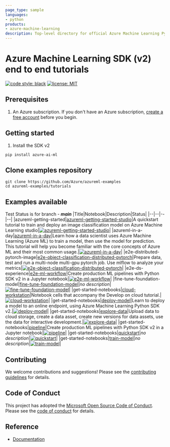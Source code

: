 ```yaml
---
page_type: sample
languages:
- python
products:
- azure-machine-learning
description: Top-level directory for official Azure Machine Learning Python SDK v2 tutorials.
---
```


# Azure Machine Learning SDK (v2) end to end tutorials

[![code style: black](https://img.shields.io/badge/code%20style-black-000000.svg)](https://github.com/psf/black)
[![license: MIT](https://img.shields.io/badge/License-MIT-purple.svg)](../LICENSE)

## Prerequisites

1. An Azure subscription. If you don't have an Azure subscription, [create a free account](https://aka.ms/AMLFree) before you begin.

## Getting started

1. Install the SDK v2

```terminal
pip install azure-ai-ml
```

## Clone examples repository

```terminal
git clone https://github.com/Azure/azureml-examples
cd azureml-examples/tutorials
```

## Examples available

Test Status is for branch - **_main_**
|Title|Notebook|Description|Status|
|--|--|--|--|
|azureml-getting-started|[azureml-getting-started-studio](azureml-getting-started/azureml-getting-started-studio.ipynb)|A quickstart tutorial to train and deploy an image classification model on Azure Machine Learning studio|[![azureml-getting-started-studio](https://github.com/Azure/azureml-examples/actions/workflows/tutorials-azureml-getting-started-azureml-getting-started-studio.yml/badge.svg?branch=main)](https://github.com/Azure/azureml-examples/actions/workflows/tutorials-azureml-getting-started-azureml-getting-started-studio.yml)|
|azureml-in-a-day|[azureml-in-a-day](azureml-in-a-day/azureml-in-a-day.ipynb)|Learn how a data scientist uses Azure Machine Learning (Azure ML) to train a model, then use the model for prediction. This tutorial will help you become familiar with the core concepts of Azure ML and their most common usage.|[![azureml-in-a-day](https://github.com/Azure/azureml-examples/actions/workflows/tutorials-azureml-in-a-day-azureml-in-a-day.yml/badge.svg?branch=main)](https://github.com/Azure/azureml-examples/actions/workflows/tutorials-azureml-in-a-day-azureml-in-a-day.yml)|
|e2e-distributed-pytorch-image|[e2e-object-classification-distributed-pytorch](e2e-distributed-pytorch-image/e2e-object-classification-distributed-pytorch.ipynb)|Prepare data, test and run a multi-node multi-gpu pytorch job. Use mlflow to analyze your metrics|[![e2e-object-classification-distributed-pytorch](https://github.com/Azure/azureml-examples/actions/workflows/tutorials-e2e-distributed-pytorch-image-e2e-object-classification-distributed-pytorch.yml/badge.svg?branch=main)](https://github.com/Azure/azureml-examples/actions/workflows/tutorials-e2e-distributed-pytorch-image-e2e-object-classification-distributed-pytorch.yml)|
|e2e-ds-experience|[e2e-ml-workflow](e2e-ds-experience/e2e-ml-workflow.ipynb)|Create production ML pipelines with Python SDK v2 in a Jupyter notebook|[![e2e-ml-workflow](https://github.com/Azure/azureml-examples/actions/workflows/tutorials-e2e-ds-experience-e2e-ml-workflow.yml/badge.svg?branch=main)](https://github.com/Azure/azureml-examples/actions/workflows/tutorials-e2e-ds-experience-e2e-ml-workflow.yml)|
|fine-tune-foundation-model|[fine-tune-foundation-model](fine-tune-foundation-model/fine-tune-foundation-model.ipynb)|*no description*|[![fine-tune-foundation-model](https://github.com/Azure/azureml-examples/actions/workflows/tutorials-fine-tune-foundation-model-fine-tune-foundation-model.yml/badge.svg?branch=main)](https://github.com/Azure/azureml-examples/actions/workflows/tutorials-fine-tune-foundation-model-fine-tune-foundation-model.yml)|
|get-started-notebooks|[cloud-workstation](get-started-notebooks/cloud-workstation.ipynb)|Notebook cells that accompany the Develop on cloud tutorial.|[![cloud-workstation](https://github.com/Azure/azureml-examples/actions/workflows/tutorials-get-started-notebooks-cloud-workstation.yml/badge.svg?branch=main)](https://github.com/Azure/azureml-examples/actions/workflows/tutorials-get-started-notebooks-cloud-workstation.yml)|
|get-started-notebooks|[deploy-model](get-started-notebooks/deploy-model.ipynb)|Learn to deploy a model to an online endpoint, using Azure Machine Learning Python SDK v2.|[![deploy-model](https://github.com/Azure/azureml-examples/actions/workflows/tutorials-get-started-notebooks-deploy-model.yml/badge.svg?branch=main)](https://github.com/Azure/azureml-examples/actions/workflows/tutorials-get-started-notebooks-deploy-model.yml)|
|get-started-notebooks|[explore-data](get-started-notebooks/explore-data.ipynb)|Upload data to cloud storage, create a data asset, create new versions for data assets, use the data for interactive development.|[![explore-data](https://github.com/Azure/azureml-examples/actions/workflows/tutorials-get-started-notebooks-explore-data.yml/badge.svg?branch=main)](https://github.com/Azure/azureml-examples/actions/workflows/tutorials-get-started-notebooks-explore-data.yml)|
|get-started-notebooks|[pipeline](get-started-notebooks/pipeline.ipynb)|Create production ML pipelines with Python SDK v2 in a Jupyter notebook|[![pipeline](https://github.com/Azure/azureml-examples/actions/workflows/tutorials-get-started-notebooks-pipeline.yml/badge.svg?branch=main)](https://github.com/Azure/azureml-examples/actions/workflows/tutorials-get-started-notebooks-pipeline.yml)|
|get-started-notebooks|[quickstart](get-started-notebooks/quickstart.ipynb)|*no description*|[![quickstart](https://github.com/Azure/azureml-examples/actions/workflows/tutorials-get-started-notebooks-quickstart.yml/badge.svg?branch=main)](https://github.com/Azure/azureml-examples/actions/workflows/tutorials-get-started-notebooks-quickstart.yml)|
|get-started-notebooks|[train-model](get-started-notebooks/train-model.ipynb)|*no description*|[![train-model](https://github.com/Azure/azureml-examples/actions/workflows/tutorials-get-started-notebooks-train-model.yml/badge.svg?branch=main)](https://github.com/Azure/azureml-examples/actions/workflows/tutorials-get-started-notebooks-train-model.yml)|

## Contributing

We welcome contributions and suggestions! Please see the [contributing guidelines](../CONTRIBUTING.mdCONTRIBUTING.md) for details.

## Code of Conduct

This project has adopted the [Microsoft Open Source Code of Conduct](https://opensource.microsoft.com/codeofconduct/). Please see the [code of conduct](../CODE_OF_CONDUCT.md) for details.

## Reference

* [Documentation](https://docs.microsoft.com/azure/machine-learning)